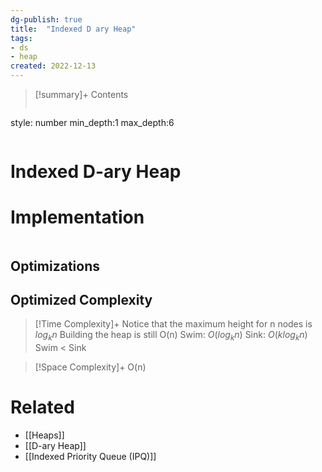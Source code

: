 ```yaml
---
dg-publish: true
title:  "Indexed D ary Heap"
tags:
- ds
- heap
created: 2022-12-13
---
```


>[!summary]+ Contents
>```toc
style: number
min_depth:1
max_depth:6 
>```


# Indexed D-ary Heap

# Implementation

```python

```

## Optimizations

## Optimized Complexity

>[!Time Complexity]+
>Notice that the maximum height for n nodes is $log_kn$
>Building the heap is still O(n) 
>Swim: $O(log_kn)$
>Sink: $O(klog_kn)$
>Swim < Sink

>[!Space Complexity]+
>O(n)



# Related
- [[Heaps]]
- [[D-ary Heap]]
- [[Indexed Priority Queue (IPQ)]]